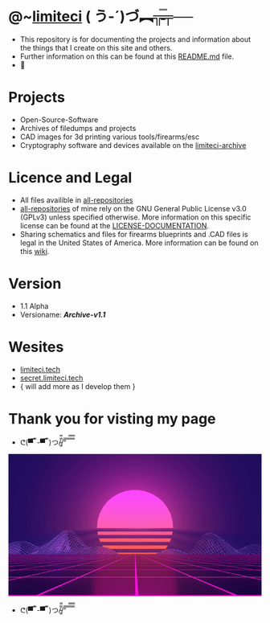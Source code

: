 # @~[limiteci](https://limiteci.tech) ( う-´)づ︻╦̵̵̿╤──
- This repository is for documenting the projects and information about the things that I create on this site and others.
- Further information on this can be found at this [README.md](https://github.com/limiteci/limiteci/blob/main/README.md) file.
- 🐧
# Projects
- Open-Source-Software
- Archives of filedumps and projects
- CAD images for 3d printing various tools/firearms/esc
- Cryptography software and devices available on the [limiteci-archive](https://limiteci.tech)
# Licence and Legal
- All files availible in [all-repositories](https://github.com/limiteci?tab=repositories)
- [all-repositories](https://github.com/limiteci?tab=repositories) of mine rely on the GNU General Public License v3.0 (GPLv3) unless specified otherwise. More information on this specific license can be found at the [LICENSE-DOCUMENTATION](https://www.gnu.org/licenses/gpl-3.0.html).
- Sharing schematics and files for firearms blueprints and .CAD files is legal in the United States of America. More information can be found on this [wiki](https://en.wikipedia.org/wiki/Ghost_gun).
# Version
- 1.1 Alpha
- Versioname: **_Archive-v1.1_**
# Wesites
- [limiteci.tech](https://limiteci.tech)
- [secret.limiteci.tech](https://secret.limiteci.tech)
- { will add more as I develop them }
# Thank you for visting my page
- ᕦ(▀̿ ̿ -▀̿ ̿ )つ/̵͇̿̿/’̿’̿ ̿ ̿̿ ̿̿ ̿̿

![](esc/images/hyper.gif)
- ᕦ(▀̿ ̿ -▀̿ ̿ )つ/̵͇̿̿/’̿’̿ ̿ ̿̿ ̿̿ ̿̿
